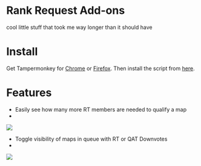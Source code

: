 # Rank Request Add-ons


cool little stuff that took me way longer than it should have

# Install

Get Tampermonkey for [Chrome](https://chrome.google.com/webstore/detail/tampermonkey/dhdgffkkebhmkfjojejmpbldmpobfkfo) or [Firefox](https://addons.mozilla.org/firefox/addon/tampermonkey/). Then install the script from [here](https://github.com/eZconfirmed/rank-request-addon/raw/master/main.user.js).

# Features

- Easily see how many more RT members are needed to qualify a map
- 
![](https://github.com/eZconfirmed/rank-request-addon/blob/master/doc/rtneeded.PNG)

- Toggle visibility of maps in queue with RT or QAT Downvotes
- 
![](https://github.com/eZconfirmed/rank-request-addon/blob/master/doc/hidebutton.gif)
